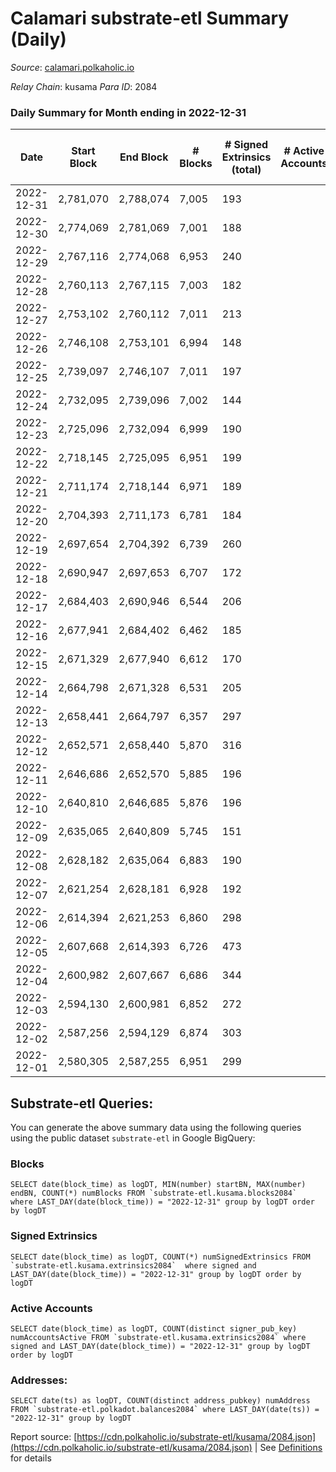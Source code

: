 # Calamari substrate-etl Summary (Daily)

_Source_: [calamari.polkaholic.io](https://calamari.polkaholic.io)

*Relay Chain*: kusama
*Para ID*: 2084



### Daily Summary for Month ending in 2022-12-31


| Date | Start Block | End Block | # Blocks | # Signed Extrinsics (total) | # Active Accounts | # Passive | # New | # Addresses with Balances | # Events | # Transfers | # XCM Transfers In | # XCM Transfers Out |
| ---- | ----------- | --------- | -------- | --------------------------- | ----------------- | --------- | ----- | ------------------------- | -------- | ----------- | ------------------ | ------------------- |
| 2022-12-31 | 2,781,070 | 2,788,074 | 7,005  | 193 |  |  |  | 34,660 | 48,504 | 63 ($11,362.11) | 4 ($820.25) | 4 ($445.77) |
| 2022-12-30 | 2,774,069 | 2,781,069 | 7,001  | 188 |  |  |  | 34,654 | 48,420 | 46 ($12,459.89) | 3 ($308.68) | 1 ($184.82) |
| 2022-12-29 | 2,767,116 | 2,774,068 | 6,953  | 240 |  |  |  | 34,648 | 48,633 | 77 ($10,722.09) |   | 7 ($0.01) |
| 2022-12-28 | 2,760,113 | 2,767,115 | 7,003  | 182 |  |  |  | 34,635 | 48,436 | 33 ($4,562.74) | 3 ($543.66) | 2 ($138.33) |
| 2022-12-27 | 2,753,102 | 2,760,112 | 7,011  | 213 |  |  |  | 34,632 | 42,536 | 40 ($49,880.95) |   |   |
| 2022-12-26 | 2,746,108 | 2,753,101 | 6,994  | 148 |  |  |  |  | 48,696 | 20 ($9,901.73) |   |   |
| 2022-12-25 | 2,739,097 | 2,746,107 | 7,011  | 197 |  |  |  | 34,627 | 49,143 | 54 ($18,263.81) | 3 ($148.89) | 2 ($197.22) |
| 2022-12-24 | 2,732,095 | 2,739,096 | 7,002  | 144 |  |  |  |  | 48,656 | 28 ($10,816.97) |   |   |
| 2022-12-23 | 2,725,096 | 2,732,094 | 6,999  | 190 |  |  |  |  | 48,941 | 39 ($11,227.91) | 1 ($3.83) | 2 ($548.21) |
| 2022-12-22 | 2,718,145 | 2,725,095 | 6,951  | 199 |  |  |  |  | 48,774 | 33 ($46,575.04) | 1 ($241.73) | 3 ($354.38) |
| 2022-12-21 | 2,711,174 | 2,718,144 | 6,971  | 189 |  |  |  |  | 48,718 | 38 ($15,443.46) | 1 ($668.68) | 1 ($98.22) |
| 2022-12-20 | 2,704,393 | 2,711,173 | 6,781  | 184 |  |  |  |  | 41,479 | 43 ($5,654.79) |   |   |
| 2022-12-19 | 2,697,654 | 2,704,392 | 6,739  | 260 |  |  |  |  | 48,452 | 66 ($15,417.58) | 8 ($771.37) | 1 ($556.97) |
| 2022-12-18 | 2,690,947 | 2,697,653 | 6,707  | 172 |  |  |  |  | 47,494 | 34 ($7,397.22) | 1 ($126.52) |   |
| 2022-12-17 | 2,684,403 | 2,690,946 | 6,544  | 206 |  |  |  | 34,616 | 46,148 | 85 ($63,087.74) | 1 ($64.82) |   |
| 2022-12-16 | 2,677,941 | 2,684,402 | 6,462  | 185 |  |  |  | 34,614 | 40,314 | 53 ($27,562.02) | 1 ($270.09) |   |
| 2022-12-15 | 2,671,329 | 2,677,940 | 6,612  | 170 |  |  |  | 34,610 | 47,161 | 45 ($11,020.18) | 2 ($666.27) | 1 ($234.48) |
| 2022-12-14 | 2,664,798 | 2,671,328 | 6,531  | 205 |  |  |  | 34,606 | 39,956 | 47 ($35,895.41) | 7 ($1,025.53) | 1 ($1,294.23) |
| 2022-12-13 | 2,658,441 | 2,664,797 | 6,357  | 297 |  |  |  |  | 47,222 | 150 ($58,740.05) | 3 ($590.10) | 1 ($114.31) |
| 2022-12-12 | 2,652,571 | 2,658,440 | 5,870  | 316 |  |  |  |  | 39,305 | 91 ($35,538.30) | 7 ($290.27) | 5 ($431.53) |
| 2022-12-11 | 2,646,686 | 2,652,570 | 5,885  | 196 |  |  |  |  | 44,748 | 31 ($24,956.55) |   |   |
| 2022-12-10 | 2,640,810 | 2,646,685 | 5,876  | 196 |  |  |  |  | 38,244 | 43 ($5,936.08) |   |   |
| 2022-12-09 | 2,635,065 | 2,640,809 | 5,745  | 151 |  |  |  | 34,567 | 37,463 | 26 ($8,317.26) | 1 ($51.44) | 1 ($51.44) |
| 2022-12-08 | 2,628,182 | 2,635,064 | 6,883  | 190 |  |  |  | 34,565 | 47,461 | 35 ($24,654.65) |   | 1 ($200.79) |
| 2022-12-07 | 2,621,254 | 2,628,181 | 6,928  | 192 |  |  |  |  | 47,517 | 43 ($16,575.53) | 1 ($65.93) | 1 ($55.72) |
| 2022-12-06 | 2,614,394 | 2,621,253 | 6,860  | 298 |  |  |  | 34,552 | 41,135 | 132 ($13,771.45) | 2 ($203.18) |   |
| 2022-12-05 | 2,607,668 | 2,614,393 | 6,726  | 473 |  |  |  | 34,459 | 47,681 | 294 ($11,577.95) | 4 ($196.48) | 3 ($346.69) |
| 2022-12-04 | 2,600,982 | 2,607,667 | 6,686  | 344 |  |  |  | 34,209 | 47,290 | 183 ($15,201.07) | 2 ($1.46) | 4 ($301.18) |
| 2022-12-03 | 2,594,130 | 2,600,981 | 6,852  | 272 |  |  |  | 34,077 | 47,344 | 92 ($24,811.69) | 3 ($470.23) |   |
| 2022-12-02 | 2,587,256 | 2,594,129 | 6,874  | 303 |  |  |  | 34,043 | 48,247 | 134 ($16,501.48) | 1 ($21.72) |   |
| 2022-12-01 | 2,580,305 | 2,587,255 | 6,951  | 299 |  |  |  | 33,969 | 42,196 | 165 ($40,993.53) | 1 ($4.40) | 1 ($29.55) |

## Substrate-etl Queries:
You can generate the above summary data using the following queries using the public dataset `substrate-etl` in Google BigQuery:


### Blocks
```
SELECT date(block_time) as logDT, MIN(number) startBN, MAX(number) endBN, COUNT(*) numBlocks FROM `substrate-etl.kusama.blocks2084`  where LAST_DAY(date(block_time)) = "2022-12-31" group by logDT order by logDT
```


### Signed Extrinsics
```
SELECT date(block_time) as logDT, COUNT(*) numSignedExtrinsics FROM `substrate-etl.kusama.extrinsics2084`  where signed and LAST_DAY(date(block_time)) = "2022-12-31" group by logDT order by logDT
```


### Active Accounts
```
SELECT date(block_time) as logDT, COUNT(distinct signer_pub_key) numAccountsActive FROM `substrate-etl.kusama.extrinsics2084` where signed and LAST_DAY(date(block_time)) = "2022-12-31" group by logDT order by logDT
```


### Addresses:
```
SELECT date(ts) as logDT, COUNT(distinct address_pubkey) numAddress FROM `substrate-etl.polkadot.balances2084` where LAST_DAY(date(ts)) = "2022-12-31" group by logDT
```



Report source: [https://cdn.polkaholic.io/substrate-etl/kusama/2084.json](https://cdn.polkaholic.io/substrate-etl/kusama/2084.json) | See [Definitions](/DEFINITIONS.md) for details
